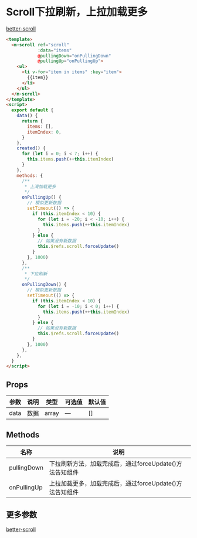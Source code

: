 # Scroll下拉刷新，上拉加载更多

[better-scroll](https://github.com/ustbhuangyi/better-scroll)

```html
<template>
  <m-scroll ref="scroll"
            :data="items"
            @pullingDown="onPullingDown"
            @pullingUp="onPullingUp">
    <ul>
      <li v-for="item in items" :key="item">
        {{item}}
      </li>
    </ul>
  </m-scroll>
</template>
<script>
  export default {
    data() {
      return {
        items: [],
        itemIndex: 0,
      }
    },
    created() {
      for (let i = 0; i < 7; i++) {
        this.items.push(++this.itemIndex)
      }
    },
    methods: {
      /**
       * 上滑加载更多
       */
      onPullingUp() {
        // 模拟更新数据
        setTimeout(() => {
          if (this.itemIndex < 10) {
            for (let i = -20; i < -10; i++) {
              this.items.push(++this.itemIndex)
            }
          } else {
            // 如果没有新数据
            this.$refs.scroll.forceUpdate()
          }
        }, 1000)
      },
      /**
       * 下拉刷新
       */
      onPullingDown() {
        // 模拟更新数据
        setTimeout(() => {
          if (this.itemIndex < 10) {
            for (let i = -10; i < 0; i++) {
              this.items.push(++this.itemIndex)
            }
          } else {
            // 如果没有新数据
            this.$refs.scroll.forceUpdate()
          }
        }, 1000)
      },
    },
  }
</script>
```

## Props

| 参数                | 说明          | 类型      | 可选值        | 默认值                  |
| ----------------- | ----------- | ------- | ---------- | -------------------- |
| data           | 数据        | array   | —          | []                   |

## Methods

| 名称         | 说明 |
| ----------- | ----- |
| pullingDown | 下拉刷新方法，加载完成后，通过forceUpdate()方法告知组件 |
| onPullingUp | 上拉加载更多，加载完成后，通过forceUpdate()方法告知组件 |

## 更多参数
[better-scroll](https://github.com/ustbhuangyi/better-scroll)
